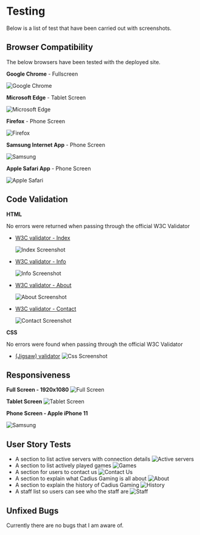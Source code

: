 # Testing

Below is a list of test that have been carried out with screenshots.

## Browser Compatibility

The below browsers have been tested with the deployed site.

__Google Chrome__ - Fullscreen

![Google Chrome](documentation/testing/google-chrome.png)

__Microsoft Edge__ - Tablet Screen

![Microsoft Edge](documentation/testing/microsoft-edge.png)

__Firefox__ - Phone Screen

![Firefox](documentation/testing/firefox.png)

__Samsung Internet App__ - Phone Screen

![Samsung](documentation/testing/samsung.jpg)

__Apple Safari App__ - Phone Screen

![Apple Safari](documentation/testing/safari.png)

## Code Validation

__HTML__

No errors were returned when passing through the official W3C Validator

- [W3C validator - Index](https://validator.w3.org/nu/?doc=https://robcole-dev.github.io/Cadius-Gaming/index.html)

  ![Index Screenshot](documentation/testing/index-valid.png)
- [W3C validator - Info](https://validator.w3.org/nu/?doc=https://robcole-dev.github.io/Cadius-Gaming/info.html)

  ![Info Screenshot](documentation/testing/info-valid.png)
- [W3C validator - About](https://validator.w3.org/nu/?doc=https://robcole-dev.github.io/Cadius-Gaming/about.html)

  ![About Screenshot](documentation/testing/about-valid.png)
- [W3C validator - Contact](https://validator.w3.org/nu/?doc=https://robcole-dev.github.io/Cadius-Gaming/contact.html)

  ![Contact Screenshot](documentation/testing/contact-valid.png)

__CSS__

No errors were found when passing through the official W3C Validator

- [(Jigsaw) validator](https://jigsaw.w3.org/css-validator/validator?uri=https%3A%2F%2Frobcole-dev.github.io%2FCadius-Gaming%2F&profile=css3svg&usermedium=all&warning=1&vextwarning=&lang=en)
  ![Css Screenshot](documentation/testing/css-valid.png)

## Responsiveness

__Full Screen - 1920x1080__
![Full Screen](documentation/testing/fullscreen.png)

__Tablet Screen__
![Tablet Screen](documentation/testing/tablet.png)

__Phone Screen - Apple iPhone 11__

![Samsung](documentation/testing/safari.png)

## User Story Tests

 - A section to list active servers with connection details
 ![Active servers](documentation/testing/servers.png)
 - A section to list actively played games
 ![Games](documentation/testing/games.png)
 - A section for users to contact us
 ![Contact Us](documentation/testing/contact.png)
 - A section to explain what Cadius Gaming is all about
 ![About](documentation/testing/about.png)
 - A section to explain the history of Cadius Gaming
 ![History](documentation/testing/history.png)
 - A staff list so users can see who the staff are
 ![Staff](documentation/testing/staff.png)

## Unfixed Bugs

Currently there are no bugs that I am aware of.